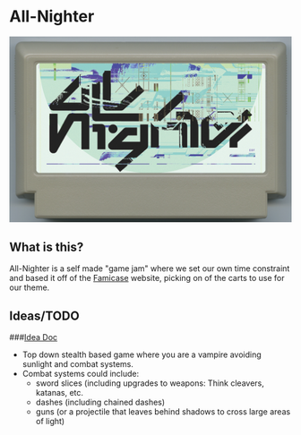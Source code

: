 # All-Nighter
<img src="Resources/015_sample.png"></img>
## What is this?
All-Nighter is a self made "game jam" where we set our own time constraint and based it off of the [Famicase](http://famicase.com/20/index.html) website, picking on of the carts to use for our theme. 

## Ideas/TODO
###[Idea Doc](https://docs.google.com/document/d/16id8T3q2q1piqY_tbjJm_7Yl8-Bqs93qnVytzOCygdQ)
* Top down stealth based game where you are a vampire avoiding sunlight and combat systems.
* Combat systems could include:
  * sword slices (including upgrades to weapons: Think cleavers, katanas, etc.
  * dashes (including chained dashes)
  * guns (or a projectile that leaves behind shadows to cross large areas of light)
